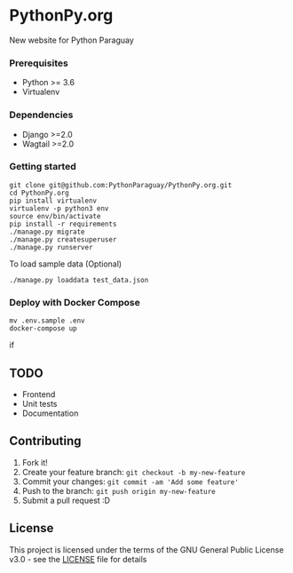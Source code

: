 # PythonPy.org
New website for Python Paraguay

### Prerequisites
* Python >= 3.6
* Virtualenv

### Dependencies
* Django >=2.0
* Wagtail >=2.0

### Getting started

```
git clone git@github.com:PythonParaguay/PythonPy.org.git
cd PythonPy.org
pip install virtualenv
virtualenv -p python3 env
source env/bin/activate
pip install -r requirements
./manage.py migrate
./manage.py createsuperuser
./manage.py runserver
```
To load sample data (Optional)

```
./manage.py loaddata test_data.json
```

### Deploy with Docker Compose

```
mv .env.sample .env
docker-compose up
```
if 
## TODO

- Frontend
- Unit tests
- Documentation

## Contributing

1. Fork it!
2. Create your feature branch: `git checkout -b my-new-feature`
3. Commit your changes: `git commit -am 'Add some feature'`
4. Push to the branch: `git push origin my-new-feature`
5. Submit a pull request :D

## License

This project is licensed under the terms of the GNU General Public License v3.0 - see the [LICENSE](LICENSE) file for details

